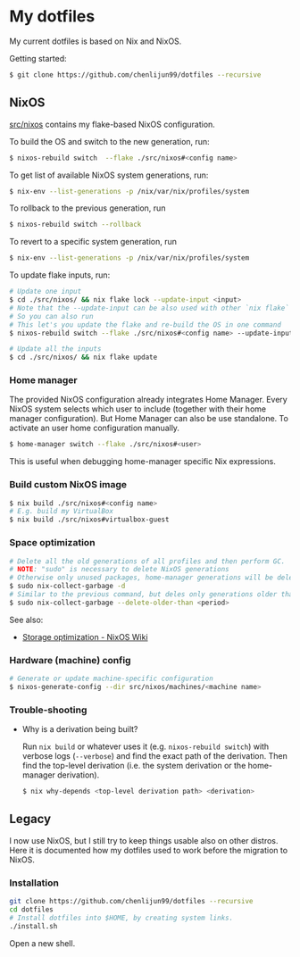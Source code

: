 # My dotfiles

My current dotfiles is based on Nix and NixOS.

Getting started:

```sh
$ git clone https://github.com/chenlijun99/dotfiles --recursive
```

## NixOS

[src/nixos](./src/nixos/) contains my flake-based NixOS configuration.

To build the OS and switch to the new generation, run:

```sh
$ nixos-rebuild switch  --flake ./src/nixos#<config name>
```

To get list of available NixOS system generations, run:

```sh
$ nix-env --list-generations -p /nix/var/nix/profiles/system
```

To rollback to the previous generation, run

```sh
$ nixos-rebuild switch --rollback 
```

To revert to a specific system generation, run

```sh
$ nix-env --list-generations -p /nix/var/nix/profiles/system
```

To update flake inputs, run:

```sh
# Update one input
$ cd ./src/nixos/ && nix flake lock --update-input <input>
# Note that the --update-input can be also used with other `nix flake` commands.
# So you can also run
# This let's you update the flake and re-build the OS in one command
$ nixos-rebuild switch --flake ./src/nixos#<config name> --update-input <input>

# Update all the inputs
$ cd ./src/nixos/ && nix flake update
```

### Home manager

The provided NixOS configuration already integrates Home Manager. Every NixOS system selects which user to include (together with their home manager configuration).
But Home Manager can also be use standalone. To activate an user home configuration manually.

```sh
$ home-manager switch --flake ./src/nixos#<user>
```

This is useful when debugging home-manager specific Nix expressions.

### Build custom NixOS image

```sh
$ nix build ./src/nixos#<config name>
# E.g. build my VirtualBox
$ nix build ./src/nixos#virtualbox-guest
```

### Space optimization

```sh
# Delete all the old generations of all profiles and then perform GC.
# NOTE: "sudo" is necessary to delete NixOS generations
# Otherwise only unused packages, home-manager generations will be deleted.
$ sudo nix-collect-garbage -d
# Similar to the previous command, but deles only generations older than the given period
$ sudo nix-collect-garbage --delete-older-than <period>
```

See also:

* [Storage optimization - NixOS Wiki](https://nixos.wiki/wiki/Storage_optimization)

### Hardware (machine) config

```sh
# Generate or update machine-specific configuration
$ nixos-generate-config --dir src/nixos/machines/<machine name>
```

### Trouble-shooting

* Why is a derivation being built?

  Run `nix build` or whatever uses it (e.g. `nixos-rebuild switch`) with verbose logs (`--verbose`) and find the exact path of the derivation. Then find the top-level derivation (i.e. the system derivation or the home-manager derivation).

  ```sh
  $ nix why-depends <top-level derivation path> <derivation>
  ```

## Legacy

I now use NixOS, but I still try to keep things usable also on other distros. Here it is documented how my dotfiles used to work before the migration to NixOS.

### Installation

```sh
git clone https://github.com/chenlijun99/dotfiles --recursive
cd dotfiles
# Install dotfiles into $HOME, by creating system links.
./install.sh
```
Open a new shell.

